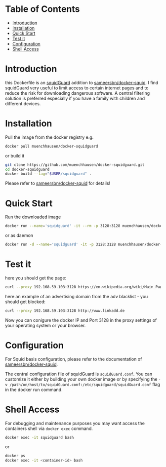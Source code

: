 # Table of Contents

- [Introduction](#introduction)
- [Installation](#installation)
- [Quick Start](#quick-start)
- [Test it](#test-it)
- [Configuration](#configuration)
- [Shell Access](#shell-access)

# Introduction

this Dockerfile is an [squidGuard](http://www.squidguard.org/) addition to [sameersbn/docker-squid](https://github.com/sameersbn/docker-squid). I find squidGuard very useful to limit access to certain internet pages and to reduce the risk for downloading dangerous software. A central filtering solution is preferred especially if you have a family with children and different devices.

# Installation

Pull the image from the docker registry e.g.

```bash
docker pull muenchhausen/docker-squidguard
```

or build it

```bash
git clone https://github.com/muenchhausen/docker-squidguard.git
cd docker-squidguard
docker build --tag="$USER/squidguard" .
```
Please refer to [sameersbn/docker-squid](https://github.com/sameersbn/docker-squid) for details!

# Quick Start

Run the downloaded image

```bash
docker run --name='squidguard' -it --rm -p 3128:3128 muenchhausen/docker-squidguard:latest
```
or as daemon
```bash
docker run -d --name='squidguard' -it -p 3128:3128 muenchhausen/docker-squidguard:latest
```

# Test it 

here you should get the page:
```bash
curl --proxy 192.168.59.103:3128 https://en.wikipedia.org/wiki/Main_Page
```

here an example of an advertising domain from the adv blacklist - you should get blocked:
```bash
curl --proxy 192.168.59.103:3128 http://www.linkadd.de
```

Now you can conigure the docker IP and Port 3128 in the proxy settings of your operating system or your browser.


# Configuration

For Squid basis configuration, please refer to the documentation of [sameersbn/docker-squid](https://github.com/sameersbn/docker-squid).

The central configuration file of squidGuard is `squidGuard.conf`. You can customize it either by building your own docker image or by specifying the `-v /path/on/host/to/squidGuard.conf:/etc/squidguard/squidGuard.conf` flag in the docker run command. 

# Shell Access

For debugging and maintenance purposes you may want access the containers shell via `docker exec` command.

```bash
docker exec -it squidguard bash
```
or
```bash
docker ps
docker exec -it <container-id> bash
```
